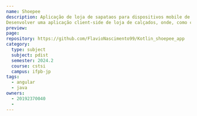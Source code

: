 ```yaml
---
name: Shoepee
description: Aplicação de loja de sapataos para dispositivos mobile de Sistema Operacional Android.
Desenvolver uma aplicação client-side de loja de calçados, onde, como cliente, você terá acesso à itens disponíveis para compra dentro da plataforma, adicioná-los em um carrinho e por fim, finalizar a compra ou cancela-la.
preview: 
page: 
repository: https://github.com/FlavioNascimento99/Kotlin_shoepee_app
category:
  type: subject
  subject: pdist
  semester: 2024.2
  course: cstsi
  campus: ifpb-jp
tags:
  - angular
  - java
owners:
  - 20192370040
  - 
---
```

